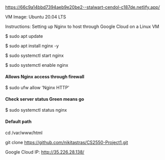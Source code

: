 https://66c9a14bbd7394aeb9e20be2--stalwart-cendol-c187de.netlify.app/

VM Image: Ubuntu 20.04 LTS

Instructions:
Setting up Nginx to host through Google Cloud on a Linux VM


$ sudo apt update

$ sudo apt install nginx -y

$ sudo systemctl start nginx

$ sudo systemctl enable nginx
#### Allows Nginx access through firewall
$ sudo ufw allow 'Nginx HTTP'
#### Check server status Green means go
$ sudo systemctl status nginx
#### Default path
cd /var/www/html

git clone https://github.com/nikitastras/CS2550-Project1.git

Google Cloud IP: http://35.226.28.138/
